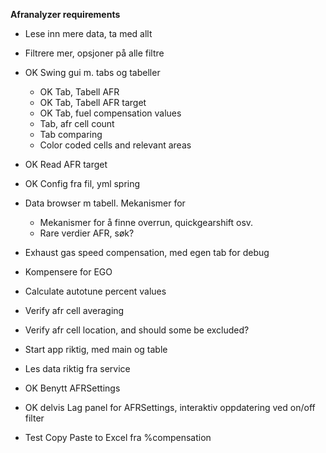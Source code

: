 **Afranalyzer requirements**

* Lese inn mere data, ta med allt
* Filtrere mer, opsjoner på alle filtre
* OK Swing gui m. tabs og tabeller
    * OK Tab, Tabell AFR
    * OK Tab, Tabell AFR target
    * OK Tab, fuel compensation values
    * Tab, afr cell count
    * Tab comparing
    * Color coded cells and relevant areas
* OK Read AFR target
* OK Config fra fil, yml spring
* Data browser m tabell. Mekanismer for
    * Mekanismer for å finne overrun, quickgearshift osv.
    * Rare verdier AFR, søk?
* Exhaust gas speed compensation, med egen tab for debug
* Kompensere for EGO
* Calculate autotune percent values
* Verify afr cell averaging
* Verify afr cell location, and should some be excluded?

* Start app riktig, med main og table
* Les data riktig fra service
* OK Benytt AFRSettings
* OK delvis Lag panel for AFRSettings, interaktiv oppdatering ved on/off filter
* Test Copy Paste to Excel fra %compensation





